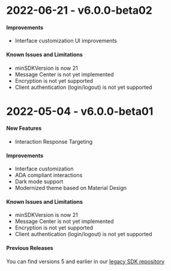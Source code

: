 # 2022-06-21 - v6.0.0-beta02

#### Improvements
* Interface customization UI improvements

#### Known Issues and Limitations
* minSDKVersion is now 21
* Message Center is not yet implemented
* Encryption is not yet supported
* Client authentication (login/logout) is not yet supported

# 2022-05-04 - v6.0.0-beta01

#### New Features
* Interaction Response Targeting

#### Improvements
* Interface customization
* ADA compliant interactions
* Dark mode support
* Modernized theme based on Material Design

#### Known Issues and Limitations
* minSDKVersion is now 21
* Message Center is not yet implemented
* Encryption is not yet supported
* Client authentication (login/logout) is not yet supported

#### Previous Releases
You can find versions 5 and earlier in our [legacy SDK repository](https://github.com/apptentive/apptentive-android)